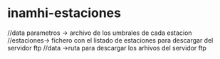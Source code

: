 # inamhi-estaciones
//data parametros -> archivo de los umbrales de cada estacion
//estaciones-> fichero con el listado de estaciones para descargar del servidor ftp
//data ->ruta para descargar los arhivos del servidor ftp